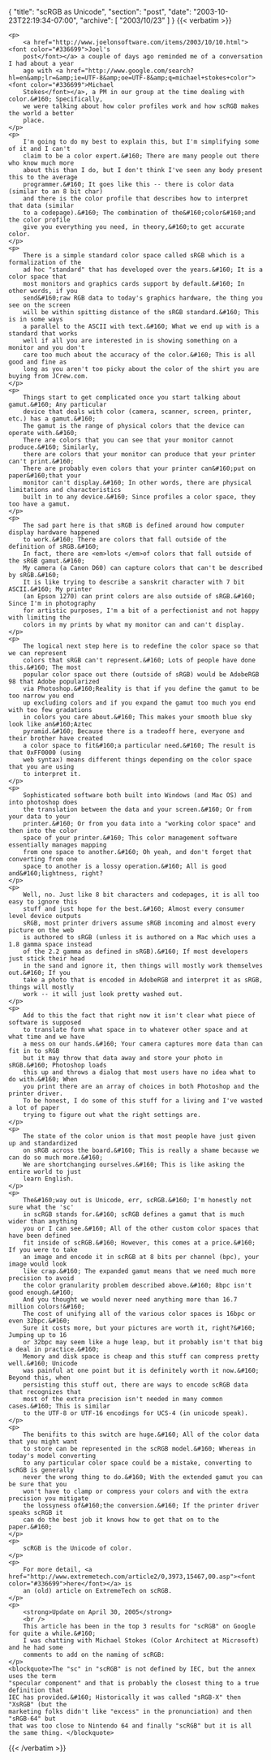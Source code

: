 {
  "title": "scRGB as Unicode",
  "section": "post",
  "date": "2003-10-23T22:19:34-07:00",
  "archive": [
    "2003/10/23"
  ]
}
{{< verbatim >}}

    <p>
        <a href="http://www.joelonsoftware.com/items/2003/10/10.html"><font color="#336699">Joel's
        post</font></a> a couple of days ago reminded me of a conversation I had about a year
        ago with <a href="http://www.google.com/search?hl=en&amp;lr=&amp;ie=UTF-8&amp;oe=UTF-8&amp;q=michael+stokes+color"><font color="#336699">Michael
        Stokes</font></a>, a PM in our group at the time dealing with color.&#160; Specifically,
        we were talking about how color profiles work and how scRGB makes the world a better
        place. 
    </p>
    <p>
        I'm going to do my best to explain this, but I'm simplifying some of it and I can't
        claim to be a color expert.&#160; There are many people out there who know much more
        about this than I do, but I don't think I've seen any body present this to the average
        programmer.&#160; It goes like this -- there is color data (similar to an 8 bit char)
        and there is the color profile that describes how to interpret that data (similar
        to a codepage).&#160; The combination of the&#160;color&#160;and the color profile
        give you everything you need, in theory,&#160;to get accurate color. 
    </p>
    <p>
        There is a simple standard color space called sRGB which is a formalization of the
        ad hoc "standard" that has developed over the years.&#160; It is a color space that
        most monitors and graphics cards support by default.&#160; In other words, if you
        send&#160;raw RGB data to today's graphics hardware, the thing you see on the screen
        will be within spitting distance of the sRGB standard.&#160; This is in some ways
        a parallel to the ASCII with text.&#160; What we end up with is a standard that works
        well if all you are interested in is showing something on a monitor and you don't
        care too much about the accuracy of the color.&#160; This is all good and fine as
        long as you aren't too picky about the color of the shirt you are buying from JCrew.com. 
    </p>
    <p>
        Things start to get complicated once you start talking about gamut.&#160; Any particular
        device that deals with color (camera, scanner, screen, printer, etc.) has a gamut.&#160;
        The gamut is the range of physical colors that the device can operate with.&#160;
        There are colors that you can see that your monitor cannot produce.&#160; Similarly,
        there are colors that your monitor can produce that your printer can't print.&#160;
        There are probably even colors that your printer can&#160;put on paper&#160;that your
        monitor can't display.&#160; In other words, there are physical limitations and characteristics
        built in to any device.&#160; Since profiles a color space, they too have a gamut. 
    </p>
    <p>
        The sad part here is that sRGB is defined around how computer display hardware happened
        to work.&#160; There are colors that fall outside of the definition of sRGB.&#160;
        In fact, there are <em>lots </em>of colors that fall outside of the sRGB gamut.&#160;
        My camera (a Canon D60) can capture colors that can't be described by sRGB.&#160;
        It is like trying to describe a sanskrit character with 7 bit ASCII.&#160; My printer
        (an Epson 1270) can print colors are also outside of sRGB.&#160; Since I'm in photography
        for artistic purposes, I'm a bit of a perfectionist and not happy with limiting the
        colors in my prints by what my monitor can and can't display. 
    </p>
    <p>
        The logical next step here is to redefine the color space so that we can represent
        colors that sRGB can't represent.&#160; Lots of people have done this.&#160; The most
        popular color space out there (outside of sRGB) would be AdobeRGB 98 that Adobe popularized
        via Photoshop.&#160;Reality is that if you define the gamut to be too narrow you end
        up excluding colors and if you expand the gamut too much you end with too few gradations
        in colors you care about.&#160; This makes your smooth blue sky look like an&#160;Aztec
        pyramid.&#160; Because there is a tradeoff here, everyone and their brother have created
        a color space to fit&#160;a particular need.&#160; The result is that 0xFF0000 (using
        web syntax) means different things depending on the color space that you are using
        to interpret it. 
    </p>
    <p>
        Sophisticated software both built into Windows (and Mac OS) and into photoshop does
        the translation between the data and your screen.&#160; Or from your data to your
        printer.&#160; Or from you data into a "working color space" and then into the color
        space of your printer.&#160; This color management software essentially manages mapping
        from one space to another.&#160; Oh yeah, and don't forget that converting from one
        space to another is a lossy operation.&#160; All is good and&#160;lightness, right? 
    </p>
    <p>
        Well, no. Just like 8 bit characters and codepages, it is all too easy to ignore this
        stuff and just hope for the best.&#160; Almost every consumer level device outputs
        sRGB, most printer drivers assume sRGB incoming and almost every picture on the web
        is authored to sRGB (unless it is authored on a Mac which uses a 1.8 gamma space instead
        of the 2.2 gamma as defined in sRGB).&#160; If most developers just stick their head
        in the sand and ignore it, then things will mostly work themselves out.&#160; If you
        take a photo that is encoded in AdobeRGB and interpret it as sRGB, things will mostly
        work -- it will just look pretty washed out. 
    </p>
    <p>
        Add to this the fact that right now it isn't clear what piece of software is supposed
        to translate form what space in to whatever other space and at what time and we have
        a mess on our hands.&#160; Your camera captures more data than can fit in to sRGB
        but it may throw that data away and store your photo in sRGB.&#160; Photoshop loads
        this up and throws a dialog that most users have no idea what to do with.&#160; When
        you print there are an array of choices in both Photoshop and the printer driver.
        To be honest, I do some of this stuff for a living and I've wasted a lot of paper
        trying to figure out what the right settings are. 
    </p>
    <p>
        The state of the color union is that most people have just given up and standardized
        on sRGB across the board.&#160; This is really a shame because we can do so much more.&#160;
        We are shortchanging ourselves.&#160; This is like asking the entire world to just
        learn English. 
    </p>
    <p>
        The&#160;way out is Unicode, err, scRGB.&#160; I'm honestly not sure what the 'sc'
        in scRGB stands for.&#160; scRGB defines a gamut that is much wider than anything
        you or I can see.&#160; All of the other custom color spaces that have been defined
        fit inside of scRGB.&#160; However, this comes at a price.&#160; If you were to take
        an image and encode it in scRGB at 8 bits per channel (bpc), your image would look
        like crap.&#160; The expanded gamut means that we need much more precision to avoid
        the color granularity problem described above.&#160; 8bpc isn't good enough.&#160;
        And you thought we would never need anything more than 16.7 million colors!&#160;
        The cost of unifying all of the various color spaces is 16bpc or even 32bpc.&#160;
        Sure it costs more, but your pictures are worth it, right?&#160; Jumping up to 16
        or 32bpc may seem like a huge leap, but it probably isn't that big a deal in practice.&#160;
        Memory and disk space is cheap and this stuff can compress pretty well.&#160; Unicode
        was painful at one point but it is definitely worth it now.&#160; Beyond this, when
        persisting this stuff out, there are ways to encode scRGB data that recognizes that
        most of the extra precision isn't needed in many common cases.&#160; This is similar
        to the UTF-8 or UTF-16 encodings for UCS-4 (in unicode speak). 
    </p>
    <p>
        The benifits to this switch are huge.&#160; All of the color data that you might want
        to store can be represented in the scRGB model.&#160; Whereas in today's model converting
        to any particular color space could be a mistake, converting to scRGB is generally
        never the wrong thing to do.&#160; With the extended gamut you can be sure that you
        won't have to clamp or compress your colors and with the extra precision you mitigate
        the lossyness of&#160;the conversion.&#160; If the printer driver speaks scRGB it
        can do the best job it knows how to get that on to the paper.&#160; 
    </p>
    <p>
        scRGB is the Unicode of color. 
    </p>
    <p>
        For more detail, <a href="http://www.extremetech.com/article2/0,3973,15467,00.asp"><font color="#336699">here</font></a> is
        an (old) article on ExtremeTech on scRGB. 
    </p>
    <p>
        <strong>Update on April 30, 2005</strong> 
        <br />
        This article has been in the top 3 results for "scRGB" on Google for quite a while.&#160;
        I was chatting with Michael Stokes (Color Architect at Microsoft) and he had some
        comments to add on the naming of scRGB: 
    </p>
    <blockquote>The "sc" in "scRGB" is not defined by IEC, but the annex uses the term
    "specular component" and that is probably the closest thing to a true definition that
    IEC has provided.&#160; Historically it was called "sRGB-X" then "XsRGB" (but the
    marketing folks didn't like "excess" in the pronunciation) and then "sRGB-64" but
    that was too close to Nintendo 64 and finally "scRGB" but it is all the same thing. </blockquote>

{{< /verbatim >}}
